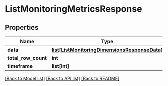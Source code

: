 # ListMonitoringMetricsResponse

## Properties
Name | Type | Description | Notes
------------ | ------------- | ------------- | -------------
**data** | [**list[ListMonitoringDimensionsResponseData]**](ListMonitoringDimensionsResponseData.md) |  | [optional]
**total_row_count** | **int** |  | [optional]
**timeframe** | **list[int]** |  | [optional]

[[Back to Model list]](../README.md#documentation-for-models) [[Back to API list]](../README.md#documentation-for-api-endpoints) [[Back to README]](../README.md)


